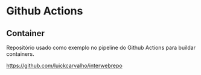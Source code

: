 # Github Actions

## Container

Repositório usado como exemplo no pipeline do Github Actions para buildar containers.


https://github.com/luickcarvalho/interwebrepo




